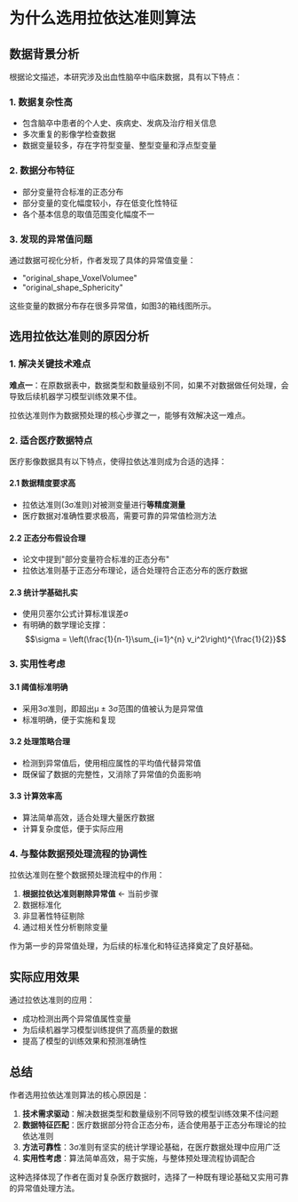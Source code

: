 # 为什么选用拉依达准则算法

## 数据背景分析

根据论文描述，本研究涉及出血性脑卒中临床数据，具有以下特点：

### 1. 数据复杂性高
- 包含脑卒中患者的个人史、疾病史、发病及治疗相关信息
- 多次重复的影像学检查数据
- 数据变量较多，存在字符型变量、整型变量和浮点型变量

### 2. 数据分布特征
- 部分变量符合标准的正态分布
- 部分变量的变化幅度较小，存在低变化性特征
- 各个基本信息的取值范围变化幅度不一

### 3. 发现的异常值问题
通过数据可视化分析，作者发现了具体的异常值变量：
- "original_shape_VoxelVolumee" 
- "original_shape_Sphericity"

这些变量的数据分布存在很多异常值，如图3的箱线图所示。

## 选用拉依达准则的原因分析

### 1. 解决关键技术难点
**难点一**：在原数据表中，数据类型和数量级别不同，如果不对数据做任何处理，会导致后续机器学习模型训练效果不佳。

拉依达准则作为数据预处理的核心步骤之一，能够有效解决这一难点。

### 2. 适合医疗数据特点
医疗影像数据具有以下特点，使得拉依达准则成为合适的选择：

#### 2.1 数据精度要求高
- 拉依达准则(3σ准则)对被测变量进行**等精度测量**
- 医疗数据对准确性要求极高，需要可靠的异常值检测方法

#### 2.2 正态分布假设合理
- 论文中提到"部分变量符合标准的正态分布"
- 拉依达准则基于正态分布理论，适合处理符合正态分布的医疗数据

#### 2.3 统计学基础扎实
- 使用贝塞尔公式计算标准误差σ
- 有明确的数学理论支撑：$$\sigma = \left(\frac{1}{n-1}\sum_{i=1}^{n} v_i^2\right)^{\frac{1}{2}}$$

### 3. 实用性考虑

#### 3.1 阈值标准明确
- 采用3σ准则，即超出μ ± 3σ范围的值被认为是异常值
- 标准明确，便于实施和复现

#### 3.2 处理策略合理
- 检测到异常值后，使用相应属性的平均值代替异常值
- 既保留了数据的完整性，又消除了异常值的负面影响

#### 3.3 计算效率高
- 算法简单高效，适合处理大量医疗数据
- 计算复杂度低，便于实际应用

### 4. 与整体数据预处理流程的协调性
拉依达准则在整个数据预处理流程中的作用：
1. **根据拉依达准则剔除异常值** ← 当前步骤
2. 数据标准化
3. 非显著性特征剔除  
4. 通过相关性分析剔除变量

作为第一步的异常值处理，为后续的标准化和特征选择奠定了良好基础。

## 实际应用效果

通过拉依达准则的应用：
- 成功检测出两个异常值属性变量
- 为后续机器学习模型训练提供了高质量的数据
- 提高了模型的训练效果和预测准确性

## 总结

作者选用拉依达准则算法的核心原因是：
1. **技术需求驱动**：解决数据类型和数量级别不同导致的模型训练效果不佳问题
2. **数据特征匹配**：医疗数据部分符合正态分布，适合使用基于正态分布理论的拉依达准则
3. **方法可靠性**：3σ准则有坚实的统计学理论基础，在医疗数据处理中应用广泛
4. **实用性考虑**：算法简单高效，易于实施，与整体预处理流程协调配合

这种选择体现了作者在面对复杂医疗数据时，选择了一种既有理论基础又实用可靠的异常值处理方法。 